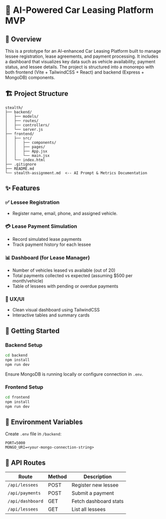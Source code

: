 # 🚗 AI-Powered Car Leasing Platform MVP

## 📘 Overview

This is a prototype for an AI-enhanced Car Leasing Platform built to manage lessee registration, lease agreements, and payment processing. It includes a dashboard that visualizes key data such as vehicle availability, payment status, and lessee details. The project is structured into a monorepo with both frontend (Vite + TailwindCSS + React) and backend (Express + MongoDB) components.

## 🏗️ Project Structure

```
stealth/
├── backend/
│   ├── models/
│   ├── routes/
│   ├── controllers/
│   └── server.js
├── frontend/
│   ├── src/
│   │   ├── components/
│   │   ├── pages/
│   │   ├── App.jsx
│   │   └── main.jsx
│   └── index.html
├── .gitignore
├── README.md
└── stealth-assignment.md  <-- AI Prompt & Metrics Documentation
```

## ✨ Features

### ✅ Lessee Registration

* Register name, email, phone, and assigned vehicle.

### 💳 Lease Payment Simulation

* Record simulated lease payments
* Track payment history for each lessee

### 📊 Dashboard (for Lease Manager)

* Number of vehicles leased vs available (out of 20)
* Total payments collected vs expected (assuming \$500 per month/vehicle)
* Table of lessees with pending or overdue payments

### 🎨 UX/UI

* Clean visual dashboard using TailwindCSS
* Interactive tables and summary cards

## 🚀 Getting Started

### Backend Setup

```bash
cd backend
npm install
npm run dev
```

Ensure MongoDB is running locally or configure connection in `.env`.

### Frontend Setup

```bash
cd frontend
npm install
npm run dev
```

## 🔐 Environment Variables

Create `.env` file in `/backend`:

```env
PORT=5000
MONGO_URI=<your-mongo-connection-string>
```

## 📂 API Routes

| Route            | Method | Description           |
| ---------------- | ------ | --------------------- |
| `/api/lessees`   | POST   | Register new lessee   |
| `/api/payments`  | POST   | Submit a payment      |
| `/api/dashboard` | GET    | Fetch dashboard stats |
| `/api/lessees`   | GET    | List all lessees      |


